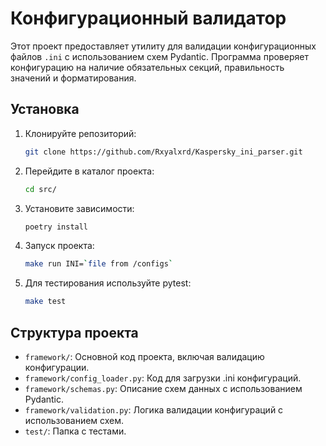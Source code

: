 # Конфигурационный валидатор

Этот проект предоставляет утилиту для валидации конфигурационных файлов `.ini` с использованием схем Pydantic. Программа проверяет конфигурацию на наличие обязательных секций, правильность значений и форматирования.

## Установка

1. Клонируйте репозиторий:

   ```bash
   git clone https://github.com/Rxyalxrd/Kaspersky_ini_parser.git
   ```

2. Перейдите в каталог проекта:

    ```bash
   cd src/
   ```

3. Установите зависимости:
    ```bash
   poetry install
   ```
4. Запуск проекта:
    ```bash
    make run INI=`file from /configs`
    ```

4. Для тестирования используйте pytest:
    ```bash
   make test
   ```

## Структура проекта

- `framework/`: Основной код проекта, включая валидацию конфигурации.
- `framework/config_loader.py`: Код для загрузки .ini конфигураций.
- `framework/schemas.py`: Описание схем данных с использованием Pydantic.
- `framework/validation.py`: Логика валидации конфигураций с использованием схем.
- `test/`: Папка с тестами.

